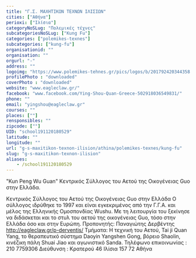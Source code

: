 ```yaml
---
title: "Γ.Σ. ΜΑΧΗΤΙΚΩΝ ΤΕΧΝΩΝ ΙΛΙΣΙΩΝ"
cities: ["Αθήνα"]
perioxi: ["Ιλίσια"]
categoryNoSLug: "Πολεμικές τέχνες"
subcategoriesNoSLug: ["Kung Fu"]
categories: ["polemikes-texnes"]
subcategories: ["kung-fu"]
organisationid: ""
organisation: ""
orgurl: "-"
address: ""
logoimg: "https://www.polemikes-tehnes.gr/pics/logos/b/201792420344358.jpg"
profilePhoto : "downloaded"
coverPhoto : "downloaded"
website: "www.eagleclaw.gr/"
facebook: "www.facebook.com/Ying-Shou-Quan-Greece-502918036549831/"
phone: ""
email: "yingshou@eagleclaw.gr"
courses: ""
places: [""]
rensponsibles: ""
zipcode: [""]
UID: "school191120180529"
latitude: ""
longitude: ""
url: "g-s-maxitikon-texnon-ilision/athina/polemikes-texnes/kung-fu"
slug: "g-s-maxitikon-texnon-ilision"
aliases:
    - /school191120180529
---
```



&quot;Kun Peng Wu Guan&quot; Κεντρικός Σύλλογος του Αετού της Οικογένειας Guo στην Ελλάδα.

Κεντρικός Σύλλογος του Αετού της Οικογένειας Guo στην Ελλάδα Ο σύλλογος ιδρύθηκε το 1997 και είναι εγκεκριμένος από την Γ.Γ.Α. και μέλος της Ελληνικής Ομοσπονδίας Wushu. Με τη λειτουργία του ξεκίνησε να διδάσκεται και το στυλ του αετού της οικογένειας Guo, τόσο στην Ελλάδα όσο και στην Ευρώπη. Προπονητής: Παναγιώτης Δερβέντης http://eagleclaw.gr/p-derventis/ Τμήματα: Η τεχνική του Αετού, Tai ji Quan Yang, το θεραπευτικό σύστημα Daoyin Yangshen Gong, βόρειο Shaolin, κινέζικη πάλη Shuai Jiao και αγωνιστικό Sanda. Τηλέφωνο επικοινωνίας : 210 7759306 Διεύθυνση : Κρατερού 46 Ιλίσια 157 72 Αθήνα